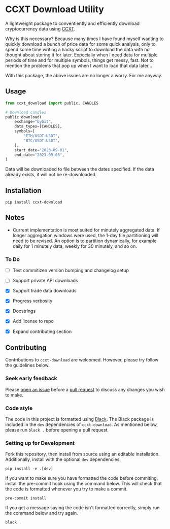 # CCXT Download Utility

A lightweight package to conventiently and efficiently download 
cryptocurrency data using [CCXT](https://github.com/ccxt/ccxt).

Why is this necessary? Because many times I have found myself wanting
to quickly download a bunch of price data for some quick analysis, only
to spend some time writing a hacky script to download the data with no
thought about storing it for later. Expecially when I need data for 
multiple periods of time and for multiple symbols, things get messy, 
fast. Not to mention the problems that pop up when I want to load that
data later...

With this package, the above issues are no longer a worry. For me anyway.


## Usage

```python
from ccxt_download import public, CANDLES

# Download candles
public.download(
    exchange="bybit",
    data_types=[CANDLES],
    symbols=[
        "ETH/USDT:USDT",
        "BTC/USDT:USDT",
    ],
    start_date="2023-09-01",
    end_date="2023-09-05",
)
```

Data will be downloaded to file between the dates specified. If the 
data already exists, it will not be re-downloaded.

## Installation

```
pip install ccxt-download
```

## Notes
- Current implementation is most suited for minutely aggregated data. If
longer aggregation windows were used, the 1-day file partitioning will
need to be revised. An option is to partition dynamically, for example
daily for 1 minutely data, weekly for 30 minutely, and so on.

### To Do
- [ ] Test commitizen version bumping and changelog setup
- [ ] Support private API downloads
- [x] Support trade data downloads
- [x] Progress verbosity
- [x] Docstrings
- [x] Add license to repo
- [x] Expand contributing section


## Contributing

Contributions to `ccxt-download` are welcomed. However, please try follow the
guidelines below.

### Seek early feedback
Please [open an issue](https://github.com/kieran-mackle/ccxt-download/issues)
before a [pull request](https://github.com/kieran-mackle/ccxt-download/pulls)
to discuss any changes you wish to make.

### Code style
The code in this project is formatted using [Black](https://github.com/psf/black). 
The Black package is included in the `dev` dependencies of `ccxt-download`.
As mentioned below, please run `black .` before opening a pull request.


### Setting up for Development
Fork this repository, then install from source using an editable installation. 
Additionally, install with the optional `dev` dependencies.

```
pip install -e .[dev]
```

If you want to make sure you have formatted the code before commiting, install
the pre-commit hook using the command below. This will check that the code
is formatted whenever you try to make a commit.

```
pre-commit install
```

If you get a message saying the code isn't formatted correctly, simply run the 
command below and try again.

```
black .
```

